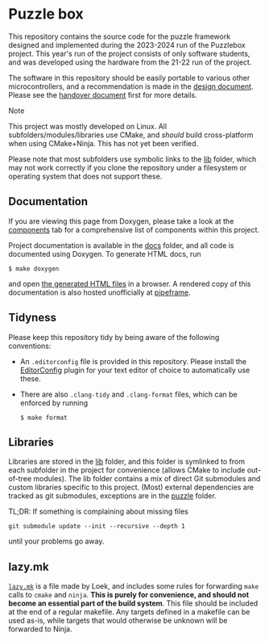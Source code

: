 # Puzzle box

This repository contains the source code for the puzzle framework designed and
implemented during the 2023-2024 run of the Puzzlebox project. This year's run
of the project consists of only software students, and was developed using the
hardware from the 21-22 run of the project.

The software in this repository should be easily portable to various other
microcontrollers, and a recommendation is made in the [design
document](docs/design.adoc). Please see the [handover
document](docs/handover.adoc) first for more details.

> [!NOTE]
> This project was mostly developed on Linux. All subfolders/modules/libraries
> use CMake, and *should* build cross-platform when using CMake+Ninja. This has
> not yet been verified.
>
> Please note that most subfolders use symbolic links to the [lib](lib/)
> folder, which may not work correctly if you clone the repository under a
> filesystem or operating system that does not support these.

## Documentation

If you are viewing this page from Doxygen, please take a look at the
[components](topics.html) tab for a comprehensive list of components within
this project.

Project documentation is available in the [docs](docs/) folder, and all code is
documented using Doxygen. To generate HTML docs, run

```
$ make doxygen
```

and open [the generated HTML files](doxygen/html/index.html) in a browser. A
rendered copy of this documentation is also hosted unofficially at
[pipeframe](https://media.pipeframe.xyz/puzzlebox/23-24/doxygen).

## Tidyness

Please keep this repository tidy by being aware of the following conventions:

- An `.editorconfig` file is provided in this repository. Please install the
  [EditorConfig](https://editorconfig.org/) plugin for your text editor of
  choice to automatically use these.
- There are also `.clang-tidy` and `.clang-format` files, which can be enforced
  by running

  ```
  $ make format
  ```

## Libraries

Libraries are stored in the [lib](lib/) folder, and this folder is symlinked to
from each subfolder in the project for convenience (allows CMake to include
out-of-tree modules). The lib folder contains a mix of direct Git submodules
and custom libraries specific to this project. (Most) external dependencies are
tracked as git submodules, exceptions are in the [puzzle](puzzle/) folder.

TL;DR: If something is complaining about missing files

```
git submodule update --init --recursive --depth 1
```

until your problems go away.

## lazy\.mk

[`lazy.mk`](./lazy.mk) is a file made by Loek, and includes some rules for
forwarding `make` calls to `cmake` and `ninja`. **This is purely for
convenience, and should not become an essential part of the build system**.
This file should be included at the end of a regular makefile. Any targets
defined in a makefile can be used as-is, while targets that would otherwise be
unknown will be forwarded to Ninja.


